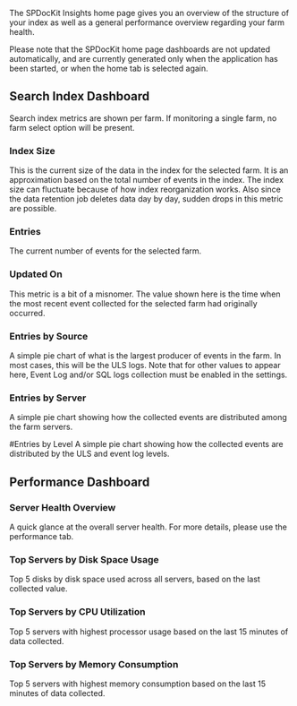 The SPDocKit Insights home page gives you an overview of the structure of your index as well as a general performance overview regarding your farm health.

Please note that the SPDocKit home page dashboards are not updated automatically, and are currently generated only when the application has been started, or when the home tab is selected again. 

## Search Index Dashboard

Search index metrics are shown per farm.
If monitoring a single farm, no farm select option will be present.  

### Index Size
This is the current size of the data in the index for the selected farm. It is an approximation based on the total number of events in the index. The index size can fluctuate because of how index reorganization works. Also since the data retention job deletes data day by day, sudden drops in this metric are possible. 

### Entries
The current number of events for the selected farm. 

### Updated On
This metric is a bit of a misnomer. The value shown here is the time when the most recent event collected for the selected farm had originally occurred. 

### Entries by Source
A simple pie chart of what is the largest producer of events in the farm. In most cases, this will be the ULS logs. Note that for other values to appear here, Event Log and/or SQL logs collection must be enabled in the settings.

### Entries by Server
A simple pie chart showing how the collected events are distributed among the farm servers.

#Entries by Level
A simple pie chart showing how the collected events are distributed by the ULS and event log levels.


## Performance Dashboard

### Server Health Overview
A quick glance at the overall server health. For more details, please use the performance tab. 

### Top Servers by Disk Space Usage
Top 5 disks by disk space used across all servers, based on the last collected value.

### Top Servers by CPU Utilization
Top 5 servers with highest processor usage based on the last 15 minutes of data collected.

### Top Servers by Memory Consumption
Top 5 servers with highest memory consumption based on the last 15 minutes of data collected.